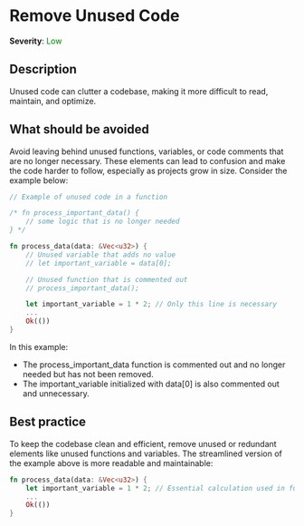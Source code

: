# Remove Unused Code

**Severity**: <span style="color:green;">Low</span>

## Description

Unused code can clutter a codebase, making it more difficult to read, maintain, and optimize.

## What should be avoided

Avoid leaving behind unused functions, variables, or code comments that are no longer necessary. These elements can lead to confusion and make the code harder to follow, especially as projects grow in size. Consider the example below:

```rust
// Example of unused code in a function

/* fn process_important_data() {
    // some logic that is no longer needed
} */

fn process_data(data: &Vec<u32>) {
    // Unused variable that adds no value
    // let important_variable = data[0];

    // Unused function that is commented out
    // process_important_data();

    let important_variable = 1 * 2; // Only this line is necessary
    ...
    Ok(())
}
```

In this example:

- The process_important_data function is commented out and no longer needed but has not been removed.
- The important_variable initialized with data[0] is also commented out and unnecessary.

## Best practice

To keep the codebase clean and efficient, remove unused or redundant elements like unused functions and variables. The streamlined version of the example above is more readable and maintainable:

```rust
fn process_data(data: &Vec<u32>) {
    let important_variable = 1 * 2; // Essential calculation used in function
    ...
    Ok(())
}
```
